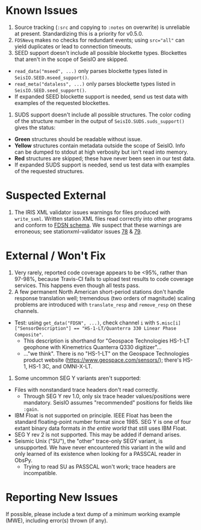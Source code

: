 # Known Issues
1. Source tracking (`:src` and copying to `:notes` on overwrite) is unreliable
at present. Standardizing this is a priority for v0.5.0.
1. `FDSNevq` makes no checks for redundant events; using `src="all"` can yield
duplicates or lead to connection timeouts.
1. SEED support doesn't include all possible blockette types. Blockettes that
aren't in the scope of SeisIO are skipped.
  + `read_data("mseed", ...)` only parses blockette types listed in `SeisIO.SEED.mseed_support()`.
  + `read_meta("dataless", ...)` only parses blockette types listed in `SeisIO.SEED.seed_support()`.
  + If expanded SEED blockette support is needed, send us test data with
  examples of the requested blockettes.
1. SUDS support doesn't include all possible structures. The color coding of the
structure number in the output of `SeisIO.SUDS.suds_support()` gives the status:
  + **Green** structures should be readable without issue.
  + **Yellow** structures contain metadata outside the scope of SeisIO. Info can
  be dumped to stdout at high verbosity but isn't read into memory.
  + **Red** structures are skipped; these have never been seen in our test data.
  + If expanded SUDS support is needed, send us test data with examples of the
  requested structures.

# Suspected External
1. The IRIS XML validator issues warnings for files produced with `write_sxml`.
Written station XML files read correctly into other programs and conform to
[FDSN schema](https://www.fdsn.org/xml/station/fdsn-station-1.1.xsd). We
suspect that these warnings are erroneous; see stationxml-validator issues
[78](https://github.com/iris-edu/stationxml-validator/issues/78) \&
[79](https://github.com/iris-edu/stationxml-validator/issues/79).

# External / Won't Fix
1. Very rarely, reported code coverage appears to be <95%, rather than 97-98%,
because Travis-CI fails to upload test results to code coverage services. This
happens even though all tests pass.
1. A few permanent North American short-period stations don't handle response
translation well; tremendous (two orders of magnitude) scaling problems are introduced with `translate_resp` and `remove_resp` on these channels.
  * Test: using `get_data("FDSN", ...)`, check channel ``i`` with
  ``S.misc[i]["SensorDescription"] == "HS-1-LT/Quanterra 330 Linear Phase Composite"``.
    + This description is shorthand for "Geospace Technologies HS-1-LT geophone
    with Kinemetrics Quanterra Q330 digitizer"...
    + ..."we think". There is no "HS-1-LT" on the Geospace Technologies product
    website (https://www.geospace.com/sensors/); there's HS-1, HS-1 3C, and
    OMNI-X-LT.
1. Some uncommon SEG Y variants aren't supported:
  + Files with nonstandard trace headers don't read correctly.
    - Through SEG Y rev 1.0, only six trace header values/positions were
    mandatory. SeisIO assumes "recommended" positions for fields like `:gain`.
  + IBM Float is not supported on principle. IEEE Float has been the standard
    floating-point number format since 1985. SEG Y is one of four extant binary
    data formats *in the entire world* that still uses IBM Float.
  + SEG Y rev 2 is not supported. This may be added if demand arises.
  + Seismic Unix ("SU"), the "other" trace-only SEGY variant, is unsupported.
    We have never encountered this variant in the wild and only learned of its
    existence when looking for a PASSCAL reader in ObsPy.
    - Trying to read SU as PASSCAL won't work; trace headers are incompatible.

# Reporting New Issues
If possible, please include a text dump of a minimum working example (MWE),
including error(s) thrown (if any).
